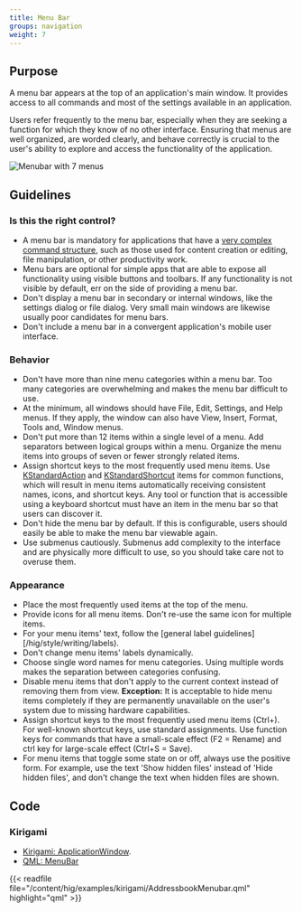 ```yaml
---
title: Menu Bar
groups: navigation
weight: 7
---
```


Purpose
-------

A menu bar appears at the top of an application's main window. It
provides access to all commands and most of the settings available in an
application.

Users refer frequently to the menu bar, especially when they are seeking
a function for which they know of no other interface. Ensuring that
menus are well organized, are worded clearly, and behave correctly is
crucial to the user's ability to explore and access the functionality of
the application.

![Menubar with 7 menus](/hig/Menubar1.png)

Guidelines
----------

### Is this the right control?

-   A menu bar is mandatory for applications that have a
    [very complex command structure](/hig/patterns-command/), such
    as those used for content creation or editing, file manipulation,
    or other productivity work.
-   Menu bars are optional for simple apps that are able to expose all
    functionality using visible buttons and toolbars. If any
    functionality is not visible by default, err on the side of
    providing a menu bar.
-   Don't display a menu bar in secondary or internal windows, like the
    settings dialog or file dialog. Very small main windows are likewise
    usually poor candidates for menu bars.
-   Don't include a menu bar in a convergent application's mobile user
    interface.

### Behavior

-   Don't have more than nine menu categories within a menu bar. Too
    many categories are overwhelming and makes the menu bar difficult to
    use.
-   At the minimum, all windows should have File, Edit, Settings, and
    Help menus. If they apply, the window can also have View, Insert,
    Format, Tools and, Window menus.
-   Don't put more than 12 items within a single level of a menu. Add
    separators between logical groups within a menu. Organize the menu
    items into groups of seven or fewer strongly related items.
-   Assign shortcut keys to the most frequently used menu items. Use
    [KStandardAction](https://api.kde.org/frameworks/kconfigwidgets/html/namespaceKStandardAction.html)
    and
    [KStandardShortcut](https://api.kde.org/frameworks/kconfig/html/namespaceKStandardShortcut.html)
    items for common functions, which will result in menu items
    automatically receiving consistent names, icons, and shortcut keys.
    Any tool or function that is accessible using a keyboard shortcut
    must have an item in the menu bar so that users can discover it.
-   Don't hide the menu bar by default. If this is configurable, users
    should easily be able to make the menu bar viewable again.
-   Use submenus cautiously. Submenus add complexity to the interface
    and are physically more difficult to use, so you should take care
    not to overuse them.

### Appearance

-   Place the most frequently used items at the top of the menu.
-   Provide icons for all menu items. Don't re-use the same icon for
    multiple items.
-   For your menu items' text, follow the
    [general label guidelines][/hig/style/writing/labels).
-   Don't change menu items' labels dynamically.
-   Choose single word names for menu categories. Using multiple words
    makes the separation between categories confusing.
-   Disable menu items that don't apply to the current context instead
    of removing them from view. **Exception:** It is acceptable to hide
    menu items completely if they are permanently unavailable on the
    user's system due to missing hardware capabilities.
-   Assign shortcut keys to the most frequently used menu items (Ctrl+).
    For well-known shortcut keys, use standard assignments. Use function
    keys for commands that have a small-scale effect (F2 = Rename) and
    ctrl key for large-scale effect (Ctrl+S = Save).
-   For menu items that toggle some state on or off, always use the
    positive form. For example, use the text 'Show hidden files'
    instead of 'Hide hidden files', and don't change the text when
    hidden files are shown.

Code
----

### Kirigami

- [Kirigami: ApplicationWindow](docs:kirigami2;ApplicationWindow).
- [QML: MenuBar](https://doc.qt.io/qt-5/qml-qtquick-controls2-menubar.html)

{{< readfile file="/content/hig/examples/kirigami/AddressbookMenubar.qml" highlight="qml" >}}
